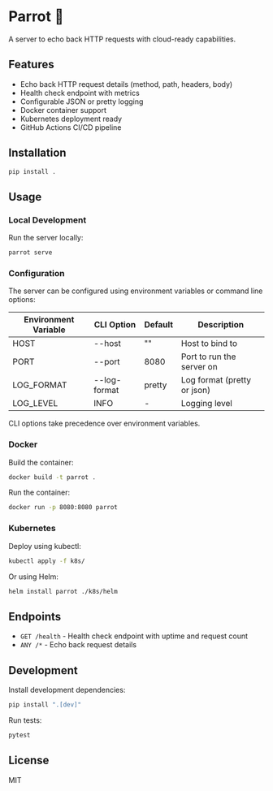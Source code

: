 # Parrot 🦜

A server to echo back HTTP requests with cloud-ready capabilities.

## Features

- Echo back HTTP request details (method, path, headers, body)
- Health check endpoint with metrics
- Configurable JSON or pretty logging
- Docker container support
- Kubernetes deployment ready
- GitHub Actions CI/CD pipeline

## Installation

```bash
pip install .
```

## Usage

### Local Development

Run the server locally:

```bash
parrot serve
```

### Configuration

The server can be configured using environment variables or command line options:

| Environment Variable | CLI Option    | Default | Description                    |
|---------------------|---------------|---------|--------------------------------|
| HOST                | --host        | ""      | Host to bind to               |
| PORT                | --port        | 8080    | Port to run the server on     |
| LOG_FORMAT          | --log-format  | pretty  | Log format (pretty or json)   |
| LOG_LEVEL           | INFO          | -       | Logging level                 |

CLI options take precedence over environment variables.

### Docker

Build the container:

```bash
docker build -t parrot .
```

Run the container:

```bash
docker run -p 8080:8080 parrot
```

### Kubernetes

Deploy using kubectl:

```bash
kubectl apply -f k8s/
```

Or using Helm:

```bash
helm install parrot ./k8s/helm
```

## Endpoints

- `GET /health` - Health check endpoint with uptime and request count
- `ANY /*` - Echo back request details

## Development

Install development dependencies:

```bash
pip install ".[dev]"
```

Run tests:

```bash
pytest
```

## License

MIT
